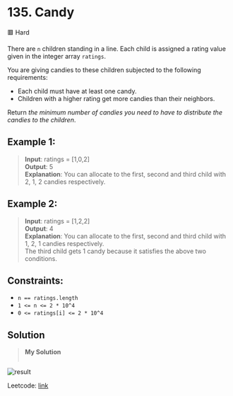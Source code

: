 # 135. Candy
🟥 Hard

There are `n` children standing in a line. Each child is assigned a rating value given in the integer array `ratings`.

You are giving candies to these children subjected to the following requirements:

* Each child must have at least one candy.
* Children with a higher rating get more candies than their neighbors.

Return *the minimum number of candies you need to have to distribute the candies to the children*.

## Example 1:
> **Input**: ratings = [1,0,2] \
> **Output**: 5 \
> **Explanation**: You can allocate to the first, second and third child with 2, 1, 2 candies respectively.

## Example 2:
> **Input**: ratings = [1,2,2] \
> **Output**: 4 \
> **Explanation**: You can allocate to the first, second and third child with 1, 2, 1 candies respectively. \
The third child gets 1 candy because it satisfies the above two conditions.

## Constraints:
* `n == ratings.length`
* `1 <= n <= 2 * 10^4`
* `0 <= ratings[i] <= 2 * 10^4`

## Solution
> **My Solution**
> ```go
> ```

![result](135.png)

Leetcode: [link](https://leetcode.com/problems/candy/description)
